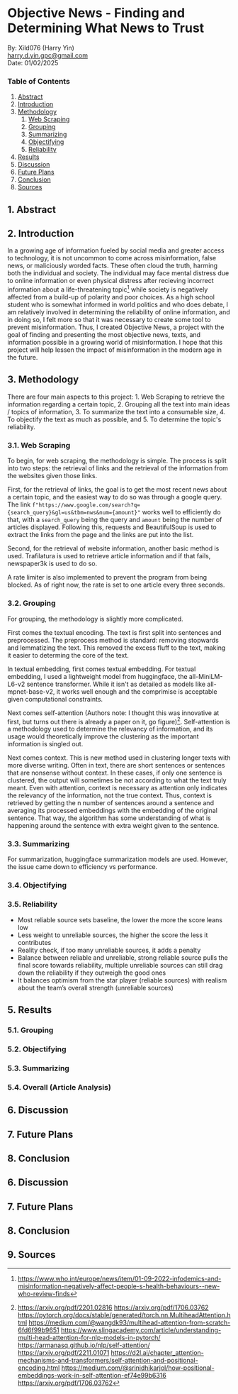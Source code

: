 # Objective News - Finding and Determining What News to Trust
By: Xild076 (Harry Yin)\
harry.d.yin.gpc@gmail.com\
Date: 01/02/2025

### Table of Contents
1. [Abstract](#1-abstract)
2. [Introduction](#2-introduction)
3. [Methodology](#3-methodology)
    1. [Web Scraping](#31-web-scraping)
    2. [Grouping](#32-grouping)
    3. [Summarizing](#33-summarizing)
    4. [Objectifying](#34-objectifying)
    5. [Reliability](#35-reliability)
5. [Results](#5-results)
6. [Discussion](#6-discussion)
7. [Future Plans](#7-future-plans)
8. [Conclusion](#8-conclusion)
9. [Sources](#9-sources)

## 1. Abstract

## 2. Introduction
In a growing age of information fueled by social media and greater access to technology, it is not uncommon to come across misinformation, false news, or maliciously worded facts. These often cloud the truth, harming both the individual and society. The individual may face mental distress due to online information or even physical distress after recieving incorrect information about a life-threatening topic[^1] while society is negatively affected from a build-up of polarity and poor choices. As a high school student who is somewhat informed in world politics and who does debate, I am relatively involved in determining the reliability of online information, and in doing so, I felt more so that it was necessary to create some tool to prevent misinformation. Thus, I created Objective News, a project with the goal of finding and presenting the most objective news, texts, and information possible in a growing world of misinformation. I hope that this project will help lessen the impact of misinformation in the modern age in the future.
## 3. Methodology
There are four main aspects to this project: 1. Web Scraping to retrieve the information regarding a certain topic, 2. Grouping all the text into main ideas / topics of information, 3. To summarize the text into a consumable size, 4. To objectify the text as much as possible, and 5. To determine the topic's reliability.
### 3.1. Web Scraping
To begin, for web scraping, the methodology is simple. The process is split into two steps: the retrieval of links and the retrieval of the information from the websites given those links.

First, for the retrieval of links, the goal is to get the most recent news about a certain topic, and the easiest way to do so was through a google query. The link `f"https://www.google.com/search?q={search_query}&gl=us&tbm=nws&num={amount}"` works well to efficiently do that, with a `search_query` being the query and `amount` being the number of articles displayed. Following this, requests and BeautifulSoup is used to extract the links from the page and the links are put into the list.

Second, for the retrieval of website information, another basic method is used. Trafilatura is used to retrieve article information and if that fails, newspaper3k is used to do so. 

A rate limiter is also implemented to prevent the program from being blocked. As of right now, the rate is set to one article every three seconds.
### 3.2. Grouping
For grouping, the methodology is slightly more complicated.

First comes the textual encoding. The text is first split into sentences and preprocessed. The preprocess method is standard: removing stopwards and lemmatizing the text. This removed the excess fluff to the text, making it easier to determing the core of the text.

In textual embedding, first comes textual embedding. For textual embedding, I used a lightweight model from huggingface, the all-MiniLM-L6-v2 sentence transformer. While it isn't as detailed as models like all-mpnet-base-v2, it works well enough and the comprimise is acceptable given computational constraints. 

Next comes self-attention (Authors note: I thought this was innovative at first, but turns out there is already a paper on it, go figure)[^2]. Self-attention is a methodology used to determine the relevancy of information, and its usage would theoretically improve the clustering as the important information is singled out.

Next comes context. This is new method used in clustering longer texts with more diverse writing. Often in text, there are short sentences or sentences that are nonsense without context. In these cases, if only one sentence is clustered, the output will sometimes be not according to what the text truly meant. Even with attention, context is necessary as attention only indicates the relevancy of the information, not the true context. Thus, context is retrieved by getting the n number of sentences around a sentence and averaging its processed embeddings with the embedding of the original sentence. That way, the algorithm has some understanding of what is happening around the sentence with extra weight given to the sentence.
### 3.3. Summarizing
For summarization, huggingface summarization models are used. However, the issue came down to efficiency vs performance.
### 3.4. Objectifying

### 3.5. Reliability

- Most reliable source sets baseline, the lower the more the score leans low
- Less weight to unreliable sources, the higher the score the less it contributes
- Reality check, if too many unreliable sources, it adds a penalty
- Balance between reliable and unreliable, strong reliable source pulls the final score towards reliability, multiple unreliable sources can still drag down the reliability if they outweigh the good ones
- It balances optimism from the star player (reliable sources) with realism about the team’s overall strength (unreliable sources)

## 5. Results

### 5.1. Grouping

### 5.2. Objectifying

### 5.3. Summarizing

### 5.4. Overall (Article Analysis)

## 6. Discussion

## 7. Future Plans

## 8. Conclusion

## 6. Discussion

## 7. Future Plans

## 8. Conclusion

## 9. Sources
[^1]: https://www.who.int/europe/news/item/01-09-2022-infodemics-and-misinformation-negatively-affect-people-s-health-behaviours--new-who-review-finds
[^2]: https://arxiv.org/pdf/2201.02816
https://arxiv.org/pdf/1706.03762
https://pytorch.org/docs/stable/generated/torch.nn.MultiheadAttention.html
https://medium.com/@wangdk93/multihead-attention-from-scratch-6fd6f99b9651
https://www.slingacademy.com/article/understanding-multi-head-attention-for-nlp-models-in-pytorch/
https://armanasq.github.io/nlp/self-attention/
https://arxiv.org/pdf/2211.01071
https://d2l.ai/chapter_attention-mechanisms-and-transformers/self-attention-and-positional-encoding.html
https://medium.com/@srinidhikarjol/how-positional-embeddings-work-in-self-attention-ef74e99b6316
https://arxiv.org/pdf/1706.03762